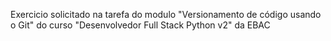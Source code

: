 Exercicio solicitado na tarefa do modulo "Versionamento de código usando o Git" do curso "Desenvolvedor Full Stack Python v2" da EBAC 
